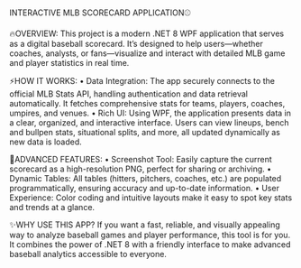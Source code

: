 INTERACTIVE MLB SCORECARD APPLICATION⚾

🔥OVERVIEW:
This project is a modern .NET 8 WPF application that serves as a digital baseball scorecard. It’s designed to help users—whether coaches, analysts, or fans—visualize and interact with detailed MLB game and player statistics in real time.

⚡HOW IT WORKS:
•	Data Integration: The app securely connects to the official MLB Stats API, handling authentication and data retrieval automatically. It fetches comprehensive stats for teams, players, coaches, umpires, and venues.
•	Rich UI: Using WPF, the application presents data in a clear, organized, and interactive interface. Users can view lineups, bench and bullpen stats, situational splits, and more, all updated dynamically as new data is loaded.

🚀ADVANCED FEATURES:
•	Screenshot Tool: Easily capture the current scorecard as a high-resolution PNG, perfect for sharing or archiving.
•	Dynamic Tables: All tables (hitters, pitchers, coaches, etc.) are populated programmatically, ensuring accuracy and up-to-date information.
•	User Experience: Color coding and intuitive layouts make it easy to spot key stats and trends at a glance.

✨WHY USE THIS APP?
If you want a fast, reliable, and visually appealing way to analyze baseball games and player performance, this tool is for you. It combines the power of .NET 8 with a friendly interface to make advanced baseball analytics accessible to everyone.
